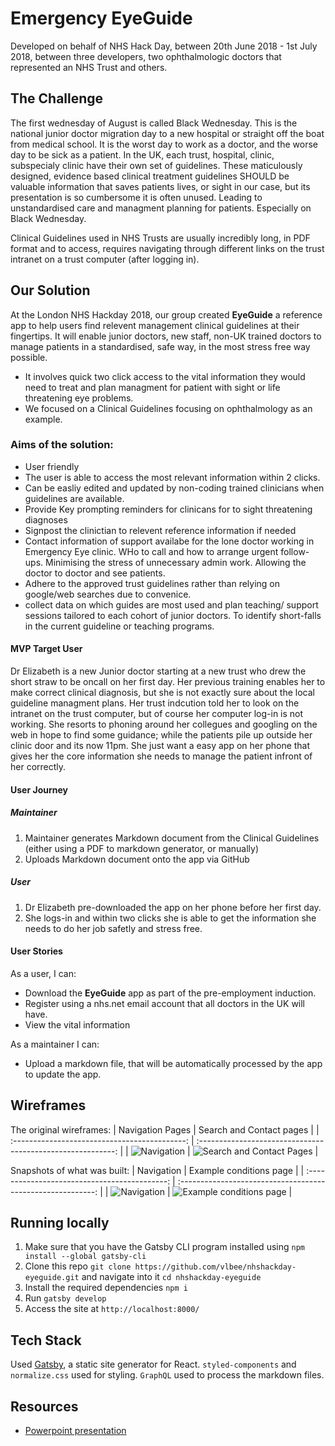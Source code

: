 # Emergency EyeGuide

Developed on behalf of NHS Hack Day, between 20th June 2018 - 1st July 2018, between three developers, two ophthalmologic doctors that represented an NHS Trust and others.

## The Challenge

The first wednesday of August is called Black Wednesday.  This is the national junior doctor migration day to a new hospital or straight off the boat from medical school.  It is the worst day to work as a doctor, and the worse day to be sick as a patient.  In the UK, each trust, hospital, clinic, subspecialy clinic have their own set of guidelines.  These maticulously designed, evidence based clinical treatment guidelines SHOULD be valuable information that saves patients lives, or sight in our case, but its presentation is so cumbersome it is often unused.  Leading to unstandardised care and managment planning for patients.  Especially on Black Wednesday.

Clinical Guidelines used in NHS Trusts are usually incredibly long, in PDF format and to access, requires navigating through different links on the trust intranet on a trust computer (after logging in).

## Our Solution

At the London NHS Hackday 2018, our group created **EyeGuide** a reference app to help users find relevent management clinical guidelines at their fingertips.  It will enable junior doctors, new staff, non-UK trained doctors to manage patients in a standardised, safe way, in the most stress free way possible. 
  -  It involves quick two click access to the vital information they would need to treat and plan managment for patient with sight or life threatening eye problems. 
  - We focused on a Clinical Guidelines focusing on ophthalmology as an example.

### Aims of the solution:

- User friendly
- The user is able to access the most relevant information within 2 clicks.
- Can be easliy edited and updated by non-coding trained clinicians when guidelines are available.
- Provide Key prompting reminders for clinicans for to sight threatening diagnoses 
- Signpost the clinictian to relevent reference information if needed
- Contact information of support availabe for the lone doctor working in Emergency Eye clinic.  WHo to call and how to arrange urgent follow-ups.  Minimising the stress of unnecessary admin work.  Allowing the doctor to doctor and see patients.
- Adhere to the approved trust guidelines rather than relying on google/web searches due to convenice.
- collect data on which guides are most used and plan teaching/ support sessions tailored to each cohort of junior doctors.  To identify short-falls in the current guideline or teaching programs.

#### MVP Target User

Dr Elizabeth is a new Junior doctor starting at a new trust who drew the short straw to be oncall on her first day.  Her previous training enables her to make correct clinical diagnosis, but she is not exactly sure about the local guideline managment plans.  Her trust indcution told her to look on the intranet on the trust computer, but of course her computer log-in is not working. She resorts to phoning around her collegues and googling on the web in hope to find some guidance; while the patients pile up outside her clinic door and its now 11pm.  She just want a easy app on her phone that gives her the core information she needs to manage the patient infront of her correctly.

#### User Journey

##### Maintainer
1. Maintainer generates Markdown document from the Clinical Guidelines (either using a PDF to markdown generator, or manually)
2. Uploads Markdown document onto the app via GitHub

##### User
1. Dr Elizabeth pre-downloaded the app on her phone before her first day. 
2. She logs-in and within two clicks she is able to get the information she needs to do her job safetly and stress free.


#### User Stories

As a user, I can: 
- Download the **EyeGuide** app as part of the pre-employment induction.
- Register using a nhs.net email account that all doctors in the UK will have.
- View the vital information

As a maintainer I can:
- Upload a markdown file, that will be automatically processed by the app to update the app.

## Wireframes

The original wireframes: 
|                   Navigation Pages            |                     Search and Contact pages                      |
| :-------------------------------------------: | :---------------------------------------------------------: |
| ![Navigation](https://i.imgur.com/9xk7RMk.png) | ![Search and Contact Pages](https://i.imgur.com/CyCihX5.png) |

Snapshots of what was built:
|                   Navigation            |                     Example conditions page                      |
| :-------------------------------------------: | :---------------------------------------------------------: |
| ![Navigation](https://i.imgur.com/wOiNqTA.png) | ![Example conditions page](https://i.imgur.com/E8LXpkq.png) |


## Running locally

1. Make sure that you have the Gatsby CLI program installed using `npm install --global gatsby-cli`
2. Clone this repo `git clone https://github.com/vlbee/nhshackday-eyeguide.git` and navigate into it `cd nhshackday-eyeguide`
3. Install the required dependencies `npm i`
4. Run `gatsby develop`
5. Access the site at `http://localhost:8000/`

## Tech Stack

Used [Gatsby](https://www.gatsbyjs.org/), a static site generator for React.
`styled-components` and `normalize.css` used for styling.
`GraphQL` used to process the markdown files. 

## Resources

- [Powerpoint presentation](https://docs.google.com/presentation/d/1H1itBra9l2RUZM5C8U6cR1L1P2qCR7ScvLL0XbmUUPc/edit#slide=id.g3d4054d550_0_28)